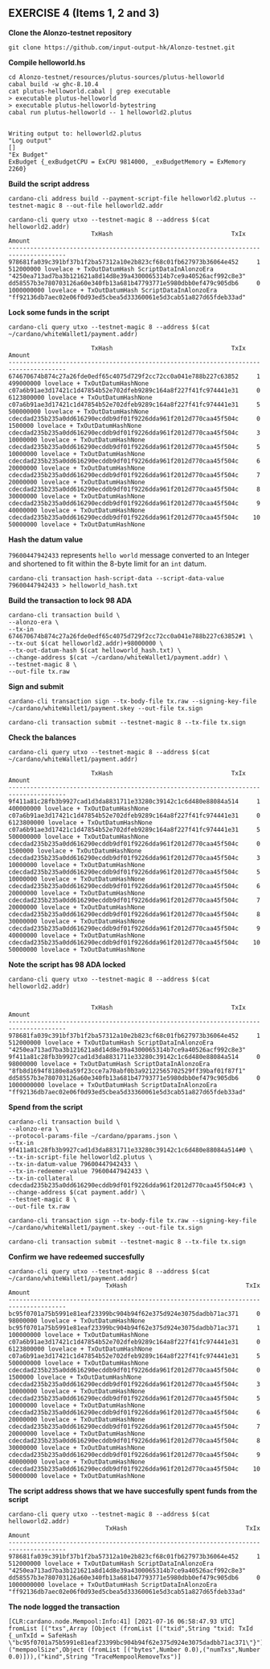 ## EXERCISE 4 (Items 1, 2 and 3)

__Clone the Alonzo-testnet repository__

    git clone https://github.com/input-output-hk/Alonzo-testnet.git

__Compile helloworld.hs__

    cd Alonzo-testnet/resources/plutus-sources/plutus-helloworld
    cabal build -w ghc-8.10.4
    cat plutus-helloworld.cabal | grep executable
    > executable plutus-helloworld
    > executable plutus-helloworld-bytestring
    cabal run plutus-helloworld -- 1 helloworld2.plutus


    Writing output to: helloworld2.plutus
    "Log output"
    []
    "Ex Budget"
    ExBudget {_exBudgetCPU = ExCPU 9814000, _exBudgetMemory = ExMemory 2260}

__Build the script address__

    cardano-cli address build --payment-script-file helloworld2.plutus --testnet-magic 8 --out-file helloworld2.addr

    cardano-cli query utxo --testnet-magic 8 --address $(cat helloworld2.addr)
                           TxHash                                 TxIx        Amount
    --------------------------------------------------------------------------------------
    978681fa039c391bf37b1f2ba57312a10e2b823cf68c01fb627973b36064e452     1        512000000 lovelace + TxOutDatumHash ScriptDataInAlonzoEra "4250ea713ad7ba3b121621a8d14d8e39a4300065314b7ce9a40526acf992c8e3"
    dd58557b3e780703126a60e340fb13a681b47793771e5980dbb0ef479c905db6     0        1000000000 lovelace + TxOutDatumHash ScriptDataInAlonzoEra "ff92136db7aec02e06f0d93ed5cbea5d33360061e5d3cab51a827d65fdeb33ad"

__Lock some funds in the script__

    cardano-cli query utxo --testnet-magic 8 --address $(cat ~/cardano/whiteWallet1/payment.addr)

                           TxHash                                 TxIx        Amount
    --------------------------------------------------------------------------------------
    674670674b874c27a26fde0edf65c4075d729f2cc72cc0a041e788b227c63852     1        499000000 lovelace + TxOutDatumHashNone
    c07a6b91ae3d17421c1d47854b52e702dfeb9289c164a8f227f41fc974441e31     0        6123800000 lovelace + TxOutDatumHashNone
    c07a6b91ae3d17421c1d47854b52e702dfeb9289c164a8f227f41fc974441e31     5        500000000 lovelace + TxOutDatumHashNone
    cdecdad235b235a0dd616290ecddb9df01f9226dda961f2012d770caa45f504c     0        1500000 lovelace + TxOutDatumHashNone
    cdecdad235b235a0dd616290ecddb9df01f9226dda961f2012d770caa45f504c     3        10000000 lovelace + TxOutDatumHashNone
    cdecdad235b235a0dd616290ecddb9df01f9226dda961f2012d770caa45f504c     5        10000000 lovelace + TxOutDatumHashNone
    cdecdad235b235a0dd616290ecddb9df01f9226dda961f2012d770caa45f504c     6        20000000 lovelace + TxOutDatumHashNone
    cdecdad235b235a0dd616290ecddb9df01f9226dda961f2012d770caa45f504c     7        20000000 lovelace + TxOutDatumHashNone
    cdecdad235b235a0dd616290ecddb9df01f9226dda961f2012d770caa45f504c     8        30000000 lovelace + TxOutDatumHashNone
    cdecdad235b235a0dd616290ecddb9df01f9226dda961f2012d770caa45f504c     9        40000000 lovelace + TxOutDatumHashNone
    cdecdad235b235a0dd616290ecddb9df01f9226dda961f2012d770caa45f504c    10        50000000 lovelace + TxOutDatumHashNone

__Hash the datum value__

`79600447942433` represents `hello world` message converted to an Integer and shortened to fit within the 8-byte limit for an `int` datum.

    cardano-cli transaction hash-script-data --script-data-value 79600447942433 > helloworld_hash.txt

__Build the transaction to lock 98 ADA__

    cardano-cli transaction build \
    --alonzo-era \
    --tx-in 674670674b874c27a26fde0edf65c4075d729f2cc72cc0a041e788b227c63852#1 \
    --tx-out $(cat helloworld2.addr)+98000000 \
    --tx-out-datum-hash $(cat helloworld_hash.txt) \
    --change-address $(cat ~/cardano/whiteWallet1/payment.addr) \
    --testnet-magic 8 \
    --out-file tx.raw

__Sign and submit__

    cardano-cli transaction sign --tx-body-file tx.raw --signing-key-file ~/cardano/whiteWallet1/payment.skey --out-file tx.sign

    cardano-cli transaction submit --testnet-magic 8 --tx-file tx.sign

__Check the balances__

    cardano-cli query utxo --testnet-magic 8 --address $(cat ~/cardano/whiteWallet1/payment.addr)

                           TxHash                                 TxIx        Amount
    --------------------------------------------------------------------------------------
    9f411a81c28fb3b9927cad1d3da8831711e33280c39142c1c6d480e88084a514     1        400000000 lovelace + TxOutDatumHashNone
    c07a6b91ae3d17421c1d47854b52e702dfeb9289c164a8f227f41fc974441e31     0        6123800000 lovelace + TxOutDatumHashNone
    c07a6b91ae3d17421c1d47854b52e702dfeb9289c164a8f227f41fc974441e31     5        500000000 lovelace + TxOutDatumHashNone
    cdecdad235b235a0dd616290ecddb9df01f9226dda961f2012d770caa45f504c     0        1500000 lovelace + TxOutDatumHashNone
    cdecdad235b235a0dd616290ecddb9df01f9226dda961f2012d770caa45f504c     3        10000000 lovelace + TxOutDatumHashNone
    cdecdad235b235a0dd616290ecddb9df01f9226dda961f2012d770caa45f504c     5        10000000 lovelace + TxOutDatumHashNone
    cdecdad235b235a0dd616290ecddb9df01f9226dda961f2012d770caa45f504c     6        20000000 lovelace + TxOutDatumHashNone
    cdecdad235b235a0dd616290ecddb9df01f9226dda961f2012d770caa45f504c     7        20000000 lovelace + TxOutDatumHashNone
    cdecdad235b235a0dd616290ecddb9df01f9226dda961f2012d770caa45f504c     8        30000000 lovelace + TxOutDatumHashNone
    cdecdad235b235a0dd616290ecddb9df01f9226dda961f2012d770caa45f504c     9        40000000 lovelace + TxOutDatumHashNone
    cdecdad235b235a0dd616290ecddb9df01f9226dda961f2012d770caa45f504c    10        50000000 lovelace + TxOutDatumHashNone

__Note the script has 98 ADA locked__

    cardano-cli query utxo --testnet-magic 8 --address $(cat helloworld2.addr)


                           TxHash                                 TxIx        Amount
    --------------------------------------------------------------------------------------
    978681fa039c391bf37b1f2ba57312a10e2b823cf68c01fb627973b36064e452     1        512000000 lovelace + TxOutDatumHash ScriptDataInAlonzoEra "4250ea713ad7ba3b121621a8d14d8e39a4300065314b7ce9a40526acf992c8e3"
    9f411a81c28fb3b9927cad1d3da8831711e33280c39142c1c6d480e88084a514     0        98000000 lovelace + TxOutDatumHash ScriptDataInAlonzoEra "8fb8d1694f8180e8a59f23cce7a70abf0b3a92122565702529ff39baf01f87f1"
    dd58557b3e780703126a60e340fb13a681b47793771e5980dbb0ef479c905db6     0        1000000000 lovelace + TxOutDatumHash ScriptDataInAlonzoEra "ff92136db7aec02e06f0d93ed5cbea5d33360061e5d3cab51a827d65fdeb33ad"

__Spend from the script__

    cardano-cli transaction build \
    --alonzo-era \
    --protocol-params-file ~/cardano/pparams.json \
    --tx-in 9f411a81c28fb3b9927cad1d3da8831711e33280c39142c1c6d480e88084a514#0 \
    --tx-in-script-file helloworld2.plutus \
    --tx-in-datum-value 79600447942433 \
    --tx-in-redeemer-value 79600447942433 \
    --tx-in-collateral cdecdad235b235a0dd616290ecddb9df01f9226dda961f2012d770caa45f504c#3 \
    --change-address $(cat payment.addr) \
    --testnet-magic 8 \
    --out-file tx.raw

    cardano-cli transaction sign --tx-body-file tx.raw --signing-key-file ~/cardano/whiteWallet1/payment.skey --out-file tx.sign

    cardano-cli transaction submit --testnet-magic 8 --tx-file tx.sign


__Confirm we have redeemed succesfully__


    cardano-cli query utxo --testnet-magic 8 --address $(cat ~/cardano/whiteWallet1/payment.addr)
                               TxHash                                 TxIx        Amount
    --------------------------------------------------------------------------------------
    bc95f0701a75b5991e81eaf23399bc904b94f62e375d924e3075dadbb71ac371     0        98000000 lovelace + TxOutDatumHashNone
    bc95f0701a75b5991e81eaf23399bc904b94f62e375d924e3075dadbb71ac371     1        100000000 lovelace + TxOutDatumHashNone
    c07a6b91ae3d17421c1d47854b52e702dfeb9289c164a8f227f41fc974441e31     0        6123800000 lovelace + TxOutDatumHashNone
    c07a6b91ae3d17421c1d47854b52e702dfeb9289c164a8f227f41fc974441e31     5        500000000 lovelace + TxOutDatumHashNone
    cdecdad235b235a0dd616290ecddb9df01f9226dda961f2012d770caa45f504c     0        1500000 lovelace + TxOutDatumHashNone
    cdecdad235b235a0dd616290ecddb9df01f9226dda961f2012d770caa45f504c     3        10000000 lovelace + TxOutDatumHashNone
    cdecdad235b235a0dd616290ecddb9df01f9226dda961f2012d770caa45f504c     5        10000000 lovelace + TxOutDatumHashNone
    cdecdad235b235a0dd616290ecddb9df01f9226dda961f2012d770caa45f504c     6        20000000 lovelace + TxOutDatumHashNone
    cdecdad235b235a0dd616290ecddb9df01f9226dda961f2012d770caa45f504c     7        20000000 lovelace + TxOutDatumHashNone
    cdecdad235b235a0dd616290ecddb9df01f9226dda961f2012d770caa45f504c     8        30000000 lovelace + TxOutDatumHashNone
    cdecdad235b235a0dd616290ecddb9df01f9226dda961f2012d770caa45f504c     9        40000000 lovelace + TxOutDatumHashNone
    cdecdad235b235a0dd616290ecddb9df01f9226dda961f2012d770caa45f504c    10        50000000 lovelace + TxOutDatumHashNone


__The script address shows that we have succesfully spent funds from the script__

    cardano-cli query utxo --testnet-magic 8 --address $(cat helloworld2.addr)
                               TxHash                                 TxIx        Amount
    --------------------------------------------------------------------------------------
    978681fa039c391bf37b1f2ba57312a10e2b823cf68c01fb627973b36064e452     1        512000000 lovelace + TxOutDatumHash ScriptDataInAlonzoEra "4250ea713ad7ba3b121621a8d14d8e39a4300065314b7ce9a40526acf992c8e3"
    dd58557b3e780703126a60e340fb13a681b47793771e5980dbb0ef479c905db6     0        1000000000 lovelace + TxOutDatumHash ScriptDataInAlonzoEra "ff92136db7aec02e06f0d93ed5cbea5d33360061e5d3cab51a827d65fdeb33ad"

__The node logged the transaction__

    [CLR:cardano.node.Mempool:Info:41] [2021-07-16 06:58:47.93 UTC] fromList [("txs",Array [Object (fromList [("txid",String "txid: TxId {_unTxId = SafeHash \"bc95f0701a75b5991e81eaf23399bc904b94f62e375d924e3075dadbb71ac371\"}")])]),("mempoolSize",Object (fromList [("bytes",Number 0.0),("numTxs",Number 0.0)])),("kind",String "TraceMempoolRemoveTxs")]
